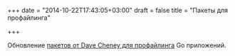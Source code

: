 +++
date = "2014-10-22T17:43:05+03:00"
draft = false
title = "Пакеты для профайлинга"

+++

<p>Обновление <a href="http://dave.cheney.net/2014/10/22/simple-profiling-package-moved-updated">пакетов от Dave Cheney&nbsp;для профайлинга</a> Go приложений.</p>

